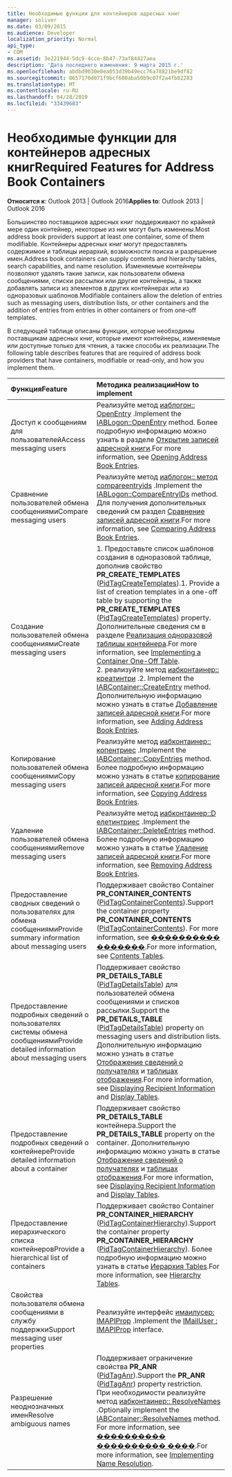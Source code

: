 ```yaml
---
title: Необходимые функции для контейнеров адресных книг
manager: soliver
ms.date: 03/09/2015
ms.audience: Developer
localization_priority: Normal
api_type:
- COM
ms.assetid: 3e221944-5dc9-4cce-8b47-73af84427aea
description: 'Дата последнего изменения: 9 марта 2015 г.'
ms.openlocfilehash: abdbd9030e0ea053d39b49ecc76a78821be9df82
ms.sourcegitcommit: 8657170d071f9bcf680aba50b9c07f2a4fb82283
ms.translationtype: MT
ms.contentlocale: ru-RU
ms.lasthandoff: 04/28/2019
ms.locfileid: "33439683"
---
```

# <a name="required-features-for-address-book-containers"></a><span data-ttu-id="9ed60-103">Необходимые функции для контейнеров адресных книг</span><span class="sxs-lookup"><span data-stu-id="9ed60-103">Required Features for Address Book Containers</span></span>

  
  
<span data-ttu-id="9ed60-104">**Относится к**: Outlook 2013 | Outlook 2016</span><span class="sxs-lookup"><span data-stu-id="9ed60-104">**Applies to**: Outlook 2013 | Outlook 2016</span></span> 
  
<span data-ttu-id="9ed60-105">Большинство поставщиков адресных книг поддерживают по крайней мере один контейнер, некоторые из них могут быть изменены.</span><span class="sxs-lookup"><span data-stu-id="9ed60-105">Most address book providers support at least one container, some of them modifiable.</span></span> <span data-ttu-id="9ed60-106">Контейнеры адресных книг могут предоставлять содержимое и таблицы иерархий, возможности поиска и разрешение имен.</span><span class="sxs-lookup"><span data-stu-id="9ed60-106">Address book containers can supply contents and hierarchy tables, search capabilities, and name resolution.</span></span> <span data-ttu-id="9ed60-107">Изменяемые контейнеры позволяют удалять такие записи, как пользователи обмена сообщениями, списки рассылки или другие контейнеры, а также добавлять записи из элементов в других контейнерах или из одноразовых шаблонов.</span><span class="sxs-lookup"><span data-stu-id="9ed60-107">Modifiable containers allow the deletion of entries such as messaging users, distribution lists, or other containers and the addition of entries from entries in other containers or from one-off templates.</span></span>
  
<span data-ttu-id="9ed60-108">В следующей таблице описаны функции, которые необходимы поставщикам адресных книг, которые имеют контейнеры, изменяемые или доступные только для чтения, а также способы их реализации.</span><span class="sxs-lookup"><span data-stu-id="9ed60-108">The following table describes features that are required of address book providers that have containers, modifiable or read-only, and how you implement them.</span></span>
  
|<span data-ttu-id="9ed60-109">**Функция**</span><span class="sxs-lookup"><span data-stu-id="9ed60-109">**Feature**</span></span>|<span data-ttu-id="9ed60-110">**Методика реализации**</span><span class="sxs-lookup"><span data-stu-id="9ed60-110">**How to implement**</span></span>|
|:-----|:-----|
|<span data-ttu-id="9ed60-111">Доступ к сообщениям для пользователей</span><span class="sxs-lookup"><span data-stu-id="9ed60-111">Access messaging users</span></span>  <br/> |<span data-ttu-id="9ed60-112">Реализуйте метод [иаблогон:: OpenEntry](iablogon-openentry.md) .</span><span class="sxs-lookup"><span data-stu-id="9ed60-112">Implement the [IABLogon::OpenEntry](iablogon-openentry.md) method.</span></span> <span data-ttu-id="9ed60-113">Более подробную информацию можно узнать в разделе [Открытие записей адресной книги](opening-address-book-entries.md).</span><span class="sxs-lookup"><span data-stu-id="9ed60-113">For more information, see [Opening Address Book Entries](opening-address-book-entries.md).</span></span>  <br/> |
|<span data-ttu-id="9ed60-114">Сравнение пользователей обмена сообщениями</span><span class="sxs-lookup"><span data-stu-id="9ed60-114">Compare messaging users</span></span>  <br/> |<span data-ttu-id="9ed60-115">Реализуйте метод [иаблогон:: метод compareentryids](iablogon-compareentryids.md) .</span><span class="sxs-lookup"><span data-stu-id="9ed60-115">Implement the [IABLogon::CompareEntryIDs](iablogon-compareentryids.md) method.</span></span> <span data-ttu-id="9ed60-116">Для получения дополнительных сведений см раздел [Сравнение записей адресной книги](comparing-address-book-entries.md).</span><span class="sxs-lookup"><span data-stu-id="9ed60-116">For more information, see [Comparing Address Book Entries](comparing-address-book-entries.md).</span></span>  <br/> |
|<span data-ttu-id="9ed60-117">Создание пользователей обмена сообщениями</span><span class="sxs-lookup"><span data-stu-id="9ed60-117">Create messaging users</span></span>  <br/> |<span data-ttu-id="9ed60-118">1. Предоставьте список шаблонов создания в одноразовой таблице, дополнив свойство **PR_CREATE_TEMPLATES** ([PidTagCreateTemplates](pidtagcreatetemplates-canonical-property.md)).</span><span class="sxs-lookup"><span data-stu-id="9ed60-118">1. Provide a list of creation templates in a one-off table by supporting the **PR_CREATE_TEMPLATES** ([PidTagCreateTemplates](pidtagcreatetemplates-canonical-property.md)) property.</span></span> <span data-ttu-id="9ed60-119">Дополнительные сведения см в разделе [Реализация одноразовой таблицы контейнера](implementing-a-container-one-off-table.md).</span><span class="sxs-lookup"><span data-stu-id="9ed60-119">For more information, see [Implementing a Container One-Off Table](implementing-a-container-one-off-table.md).</span></span>  <br/> <span data-ttu-id="9ed60-120">2. реализуйте метод [иабконтаинер:: креатинтри](iabcontainer-createentry.md) .</span><span class="sxs-lookup"><span data-stu-id="9ed60-120">2. Implement the [IABContainer::CreateEntry](iabcontainer-createentry.md) method.</span></span> <span data-ttu-id="9ed60-121">Дополнительную информацию можно узнать в статье [Добавление записей адресной книги](adding-address-book-entries.md).</span><span class="sxs-lookup"><span data-stu-id="9ed60-121">For more information, see [Adding Address Book Entries](adding-address-book-entries.md).</span></span>  <br/> |
|<span data-ttu-id="9ed60-122">Копирование пользователей обмена сообщениями</span><span class="sxs-lookup"><span data-stu-id="9ed60-122">Copy messaging users</span></span>  <br/> |<span data-ttu-id="9ed60-123">Реализуйте метод [иабконтаинер:: копентриес](iabcontainer-copyentries.md) .</span><span class="sxs-lookup"><span data-stu-id="9ed60-123">Implement the [IABContainer::CopyEntries](iabcontainer-copyentries.md) method.</span></span> <span data-ttu-id="9ed60-124">Более подробную информацию можно узнать в статье [копирование записей адресной книги](copying-address-book-entries.md).</span><span class="sxs-lookup"><span data-stu-id="9ed60-124">For more information, see [Copying Address Book Entries](copying-address-book-entries.md).</span></span>  <br/> |
|<span data-ttu-id="9ed60-125">Удаление пользователей обмена сообщениями</span><span class="sxs-lookup"><span data-stu-id="9ed60-125">Remove messaging users</span></span>  <br/> |<span data-ttu-id="9ed60-126">Реализуйте метод [иабконтаинер::D елетинтриес](iabcontainer-deleteentries.md) .</span><span class="sxs-lookup"><span data-stu-id="9ed60-126">Implement the [IABContainer::DeleteEntries](iabcontainer-deleteentries.md) method.</span></span> <span data-ttu-id="9ed60-127">Более подробную информацию можно узнать в статье [Удаление записей адресной книги](removing-address-book-entries.md).</span><span class="sxs-lookup"><span data-stu-id="9ed60-127">For more information, see [Removing Address Book Entries](removing-address-book-entries.md).</span></span>  <br/> |
|<span data-ttu-id="9ed60-128">Предоставление сводных сведений о пользователях для обмена сообщениями</span><span class="sxs-lookup"><span data-stu-id="9ed60-128">Provide summary information about messaging users</span></span>  <br/> |<span data-ttu-id="9ed60-129">Поддерживает свойство Container **PR_CONTAINER_CONTENTS** ([PidTagContainerContents](pidtagcontainercontents-canonical-property.md)).</span><span class="sxs-lookup"><span data-stu-id="9ed60-129">Support the container property **PR_CONTAINER_CONTENTS** ([PidTagContainerContents](pidtagcontainercontents-canonical-property.md)).</span></span> <span data-ttu-id="9ed60-130">For more information, see [���������� �������](contents-tables.md).</span><span class="sxs-lookup"><span data-stu-id="9ed60-130">For more information, see [Contents Tables](contents-tables.md).</span></span>  <br/> |
|<span data-ttu-id="9ed60-131">Предоставление подробных сведений о пользователях системы обмена сообщениями</span><span class="sxs-lookup"><span data-stu-id="9ed60-131">Provide detailed information about messaging users</span></span>  <br/> |<span data-ttu-id="9ed60-132">Поддерживает свойство **PR_DETAILS_TABLE** ([PidTagDetailsTable](pidtagdetailstable-canonical-property.md)) для пользователей обмена сообщениями и списков рассылки.</span><span class="sxs-lookup"><span data-stu-id="9ed60-132">Support the **PR_DETAILS_TABLE** ([PidTagDetailsTable](pidtagdetailstable-canonical-property.md)) property on messaging users and distribution lists.</span></span> <span data-ttu-id="9ed60-133">Дополнительную информацию можно узнать в статье [Отображение сведений о получателях](displaying-recipient-information.md) и [таблицах отображения](display-tables.md).</span><span class="sxs-lookup"><span data-stu-id="9ed60-133">For more information, see [Displaying Recipient Information](displaying-recipient-information.md) and [Display Tables](display-tables.md).</span></span>  <br/> |
|<span data-ttu-id="9ed60-134">Предоставление подробных сведений о контейнере</span><span class="sxs-lookup"><span data-stu-id="9ed60-134">Provide detailed information about a container</span></span>  <br/> |<span data-ttu-id="9ed60-135">Поддерживает свойство **PR_DETAILS_TABLE** контейнера.</span><span class="sxs-lookup"><span data-stu-id="9ed60-135">Support the **PR_DETAILS_TABLE** property on the container.</span></span> <span data-ttu-id="9ed60-136">Дополнительную информацию можно узнать в статье [Отображение сведений о получателях](displaying-recipient-information.md) и [таблицах отображения](display-tables.md).</span><span class="sxs-lookup"><span data-stu-id="9ed60-136">For more information, see [Displaying Recipient Information](displaying-recipient-information.md) and [Display Tables](display-tables.md).</span></span>  <br/> |
|<span data-ttu-id="9ed60-137">Предоставление иерархического списка контейнеров</span><span class="sxs-lookup"><span data-stu-id="9ed60-137">Provide a hierarchical list of containers</span></span>  <br/> |<span data-ttu-id="9ed60-138">Поддерживает свойство Container **PR_CONTAINER_HIERARCHY** ([PidTagContainerHierarchy](pidtagcontainerhierarchy-canonical-property.md)).</span><span class="sxs-lookup"><span data-stu-id="9ed60-138">Support the container property **PR_CONTAINER_HIERARCHY** ([PidTagContainerHierarchy](pidtagcontainerhierarchy-canonical-property.md)).</span></span> <span data-ttu-id="9ed60-139">Более подробную информацию можно узнать в статье [Иерархия Tables](hierarchy-tables.md).</span><span class="sxs-lookup"><span data-stu-id="9ed60-139">For more information, see [Hierarchy Tables](hierarchy-tables.md).</span></span>  <br/> |
|<span data-ttu-id="9ed60-140">Свойства пользователя обмена сообщениями в службу поддержки</span><span class="sxs-lookup"><span data-stu-id="9ed60-140">Support messaging user properties</span></span>  <br/> |<span data-ttu-id="9ed60-141">Реализуйте интерфейс [имаилусер: IMAPIProp](imailuserimapiprop.md) .</span><span class="sxs-lookup"><span data-stu-id="9ed60-141">Implement the [IMailUser : IMAPIProp](imailuserimapiprop.md) interface.</span></span>  <br/> |
|<span data-ttu-id="9ed60-142">Разрешение неоднозначных имен</span><span class="sxs-lookup"><span data-stu-id="9ed60-142">Resolve ambiguous names</span></span>  <br/> | <span data-ttu-id="9ed60-143">Поддерживает ограничение свойства **PR_ANR** ([PidTagAnr](pidtaganr-canonical-property.md)).</span><span class="sxs-lookup"><span data-stu-id="9ed60-143">Support the **PR_ANR** ([PidTagAnr](pidtaganr-canonical-property.md)) property restriction.</span></span>  <br/>  <span data-ttu-id="9ed60-144">При необходимости реализуйте метод [иабконтаинер:: ResolveNames](iabcontainer-resolvenames.md) .</span><span class="sxs-lookup"><span data-stu-id="9ed60-144">Optionally implement the [IABContainer::ResolveNames](iabcontainer-resolvenames.md) method.</span></span> <span data-ttu-id="9ed60-145">For more information, see [���������� ���������� ����](implementing-name-resolution.md).</span><span class="sxs-lookup"><span data-stu-id="9ed60-145">For more information, see [Implementing Name Resolution](implementing-name-resolution.md).</span></span>  <br/> |
   

